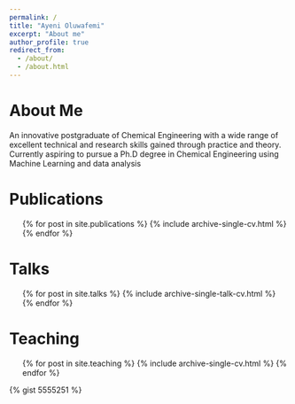 ```yaml
---
permalink: /
title: "Ayeni Oluwafemi"
excerpt: "About me"
author_profile: true
redirect_from: 
  - /about/
  - /about.html
---
```



About Me
======
An innovative postgraduate of Chemical Engineering with a wide range of excellent technical and research skills gained through practice and theory. Currently aspiring to pursue a Ph.D degree in Chemical Engineering using Machine Learning and data analysis 

Publications
======
  <ul>{% for post in site.publications %}
    {% include archive-single-cv.html %}
  {% endfor %}</ul>
  
Talks
======
  <ul>{% for post in site.talks %}
    {% include archive-single-talk-cv.html %}
  {% endfor %}</ul>
  
Teaching
======
  <ul>{% for post in site.teaching %}
    {% include archive-single-cv.html %}
  {% endfor %}</ul>
  {% gist 5555251 %}
